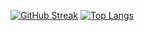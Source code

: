 [![GitHub Streak](http://github-readme-streak-stats.herokuapp.com?user=mac-web&theme=iceberg&hide_border=true&border_radius=35)](https://git.io/streak-stats)
[![Top Langs](https://github-readme-stats.vercel.app/api/top-langs/?username=mac-web&layout=compact&theme=vision-friendly-dark)](https://github.com/anuraghazra/github-readme-stats)
